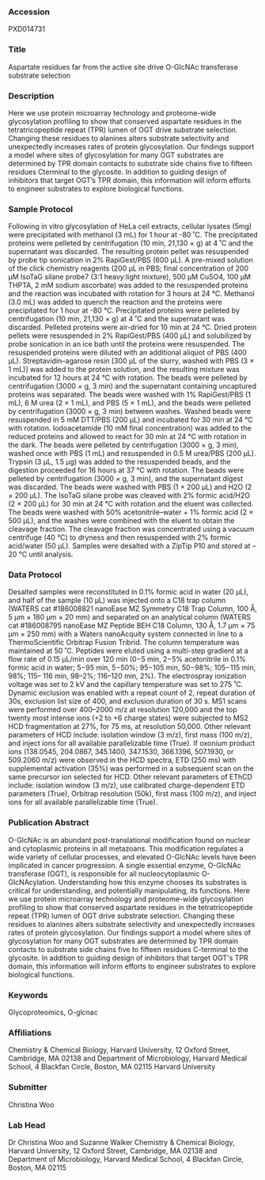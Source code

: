 ### Accession
PXD014731

### Title
Aspartate residues far from the active site drive O-GlcNAc transferase substrate selection

### Description
Here we use protein microarray technology and proteome-wide glycosylation profiling to show that conserved aspartate residues in the tetratricopeptide repeat (TPR) lumen of OGT drive substrate selection. Changing these residues to alanines alters substrate selectivity and unexpectedly increases rates of protein glycosylation. Our findings support a model where sites of glycosylation for many OGT substrates are determined by TPR domain contacts to substrate side chains five to fifteen residues Cterminal to the glycosite. In addition to guiding design of inhibitors that target OGT’s TPR domain, this information will inform efforts to engineer substrates to explore biological functions.

### Sample Protocol
Following in vitro glycosylation of HeLa cell extracts, cellular lysates (5mg) were precipitated with methanol (3 mL) for 1 hour at -80 ˚C. The precipitated proteins were pelleted by centrifugation (10 min, 21,130 × g) at 4 ˚C and the supernatant was discarded. The resulting protein pellet was resuspended by probe tip sonication in 2% RapiGest/PBS (600 μL). A pre-mixed solution of the click chemistry reagents (200 μL in PBS; final concentration of 200 μM IsoTaG silane probe7 (3:1 heavy:light mixture), 500 μM CuSO4, 100 μM THPTA, 2 mM sodium ascorbate) was added to the resuspended proteins and the reaction was incubated with rotation for 3 hours at 24 °C. Methanol (3.0 mL) was added to quench the reaction and the proteins were precipitated for 1 hour at -80 °C. Precipitated proteins were pelleted by centrifugation (10 min, 21,130 × g) at 4 ˚C and the supernatant was discarded. Pelleted proteins were air-dried for 10 min at 24 °C. Dried protein pellets were resuspended in 2% RapiGest/PBS (400 μL) and solubilized by probe sonication in an ice bath until the proteins were resuspended. The resuspended proteins were diluted with an additional aliquot of PBS (400 μL). Streptavidin–agarose resin [300 μL of the slurry, washed with PBS (3 × 1 mL)] was added to the protein solution, and the resulting mixture was incubated for 12 hours at 24 °C with rotation. The beads were pelleted by centrifugation (3000 × g, 3 min) and the supernatant containing uncaptured proteins was separated. The beads were washed with 1% RapiGest/PBS (1 mL), 6 M urea (2 × 1 mL), and PBS (5 × 1 mL), and the beads were pelleted by centrifugation (3000 × g, 3 min) between washes. Washed beads were resuspended in 5 mM DTT/PBS (200 μL) and incubated for 30 min at 24 °C with rotation. Iodoacetamide (10 mM final concentration) was added to the reduced proteins and allowed to react for 30 min at 24 °C with rotation in the dark. The beads were pelleted by centrifugation (3000 × g, 3 min), washed once with PBS (1 mL) and resuspended in 0.5 M urea/PBS (200 μL). Trypsin (3 μL, 1.5 μg) was added to the resuspended beads, and the digestion proceeded for 16 hours at 37 °C with rotation. The beads were pelleted by centrifugation (3000 × g, 3 min), and the supernatant digest was discarded. The beads were washed with PBS (1 × 200 μL) and H2O (2 × 200 μL). The IsoTaG silane probe was cleaved with 2% formic acid/H2O (2 × 200 μL) for 30 min at 24 °C with rotation and the eluent was collected. The beads were washed with 50% acetonitrile–water + 1% formic acid (2 × 500 μL), and the washes were combined with the eluent to obtain the cleavage fraction. The cleavage fraction was concentrated using a vacuum centrifuge (40 °C) to dryness and then resuspended with 2% formic acid/water (50 μL). Samples were desalted with a ZipTip P10 and stored at –20 °C until analysis.

### Data Protocol
Desalted samples were reconstituted in 0.1% formic acid in water (20 μL), and half of the sample (10 μL) was injected onto a C18 trap column (WATERS cat #186008821 nanoEase MZ Symmetry C18 Trap Column, 100 Å, 5 μm × 180 μm × 20 mm) and separated on an analytical column (WATERS cat #186008795 nanoEase MZ Peptide BEH C18 Column, 130 Å, 1.7 μm × 75 μm × 250 mm) with a Waters nanoAcquity system connected in line to a ThermoScientific Orbitrap Fusion Tribrid. The column temperature was maintained at 50 ˚C. Peptides were eluted using a multi-step gradient at a flow rate of 0.15 μL/min over 120 min (0−5 min, 2−5% acetonitrile in 0.1% formic acid in water; 5−95 min, 5−50%; 95−105 min, 50−98%; 105−115 min, 98%; 115– 116 min, 98–2%; 116–120 min, 2%). The electrospray ionization voltage was set to 2 kV and the capillary temperature was set to 275 ˚C. Dynamic exclusion was enabled with a repeat count of 2, repeat duration of 30s, exclusion list size of 400, and exclusion duration of 30 s. MS1 scans were performed over 400–2000 m/z at resolution 120,000 and the top twenty most intense ions (+2 to +6 charge states) were subjected to MS2 HCD fragmentation at 27%, for 75 ms, at resolution 50,000. Other relevant parameters of HCD include: isolation window (3 m/z), first mass (100 m/z), and inject ions for all available parallelizable time (True). If oxonium product ions (138.0545, 204.0867, 345.1400, 347.1530, 366.1396, 507.1930, or 509.2060 m/z) were observed in the HCD spectra, ETD (250 ms) with supplemental activation (35%) was performed in a subsequent scan on the same precursor ion selected for HCD. Other relevant parameters of EThCD include: isolation window (3 m/z), use calibrated charge-dependent ETD parameters (True), Orbitrap resolution (50k), first mass (100 m/z), and inject ions for all available parallelizable time (True).

### Publication Abstract
O-GlcNAc is an abundant post-translational modification found on nuclear and cytoplasmic proteins in all metazoans. This modification regulates a wide variety of cellular processes, and elevated O-GlcNAc levels have been implicated in cancer progression. A single essential enzyme, O-GlcNAc transferase (OGT), is responsible for all nucleocytoplasmic O-GlcNAcylation. Understanding how this enzyme chooses its substrates is critical for understanding, and potentially manipulating, its functions. Here we use protein microarray technology and proteome-wide glycosylation profiling to show that conserved aspartate residues in the tetratricopeptide repeat (TPR) lumen of OGT drive substrate selection. Changing these residues to alanines alters substrate selectivity and unexpectedly increases rates of protein glycosylation. Our findings support a model where sites of glycosylation for many OGT substrates are determined by TPR domain contacts to substrate side chains five to fifteen residues C-terminal to the glycosite. In addition to guiding design of inhibitors that target OGT's TPR domain, this information will inform efforts to engineer substrates to explore biological functions.

### Keywords
Glycoproteomics, O-glcnac

### Affiliations
Chemistry & Chemical Biology, Harvard University, 12 Oxford Street, Cambridge, MA 02138 and Department of Microbiology, Harvard Medical School, 4 Blackfan Circle, Boston, MA 02115
Harvard University

### Submitter
Christina Woo

### Lab Head
Dr Christina Woo and Suzanne Walker
Chemistry & Chemical Biology, Harvard University, 12 Oxford Street, Cambridge, MA 02138 and Department of Microbiology, Harvard Medical School, 4 Blackfan Circle, Boston, MA 02115


